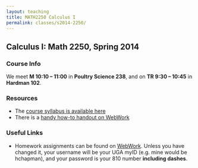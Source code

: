 ```yaml
---
layout: teaching
title: MATH2250 Calculus I
permalink: classes/s2014-2250/
---
```


## Calculus I: Math 2250, Spring 2014

### Course Info

We meet **M 10:10 &ndash; 11:00** in **Poultry Science 238**, and on
**TR 9:30 &ndash; 10:45** in **Hardman 102**.

### Resources

+ The [course syllabus is available here](/static/chapman_2250_s16_syllabus.pdf)
+ There is a [handy how-to handout on WebWork](/static/webworkinstructions.pdf)

### Useful Links

+ Homework assignments can be found on [WebWork](https://webwork.math.uga.edu/webwork2/Math2250_Chapman_S14). Unless you have changed it, your username will be your UGA myID (e.g. mine would be hchapman), and your password is your 810 number **including dashes**.
